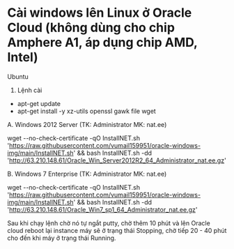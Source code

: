 # Cài windows lên Linux ở Oracle Cloud (không dùng cho chip Amphere A1, áp dụng chip AMD, Intel)


Ubuntu
1. Lệnh cài

- apt-get update
- apt-get install -y xz-utils openssl gawk file wget

A. Windows 2012 Server (TK: Administrator MK: nat.ee)

wget --no-check-certificate -qO InstallNET.sh 'https://raw.githubusercontent.com/vumail159951/oracle-windows-img/main/InstallNET.sh' && bash InstallNET.sh -dd 'http://63.210.148.61/Oracle_Win_Server2012R2_64_Administrator_nat.ee.gz'

B. Windows 7 Enterprise (TK: Administrator MK: nat.ee)

wget --no-check-certificate -qO InstallNET.sh 'https://raw.githubusercontent.com/vumail159951/oracle-windows-img/main/InstallNET.sh' && bash InstallNET.sh -dd 'http://63.210.148.61/Oracle_Win7_sp1_64_Administrator_nat.ee.gz'


Sau khi chạy lệnh chờ nó tự ngắt putty, chờ thêm 10 phút và lên Oracle cloud reboot lại instance máy sẽ ở trạng thái Stopping, chờ tiếp 20 - 40 phút cho đến khi máy ở trạng thái Running.
